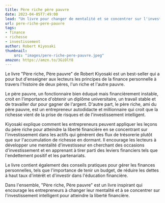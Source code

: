 ```yaml
---
title: Père riche père pauvre
date: 2023-04-05T7:49:00
lead: "Un livre pour changer de mentalité et se concentrer sur l'investissement intelligent pour atteindre la liberté financière"
url: pere-riche-pere-pauvre
tags: 
- finance
- richesse
- investissement
author: Robert Kiyosaki
thumbnail: 
    src: "images/pere-riche-pere-pauvre.jpeg"
amazon: https://amzn.to/3GiOlY8
---
```


Le livre "Père riche, Père pauvre" de Robert Kiyosaki est un best-seller qui a pour but d'enseigner aux lecteurs les principes de la finance personnelle à travers l'histoire de deux pères, l'un riche et l'autre pauvre.

Le père pauvre, un fonctionnaire bien éduqué mais financièrement instable, croit en l'importance d'obtenir un diplôme universitaire, un travail stable et de travailler dur pour gagner de l'argent. D'autre part, le père riche, ami du père pauvre, est un entrepreneur autodidacte et millionnaire qui croit que la richesse vient de la prise de risques et de l'investissement intelligent.

Kiyosaki explique comment les entrepreneurs peuvent appliquer les leçons du père riche pour atteindre la liberté financière en se concentrant sur l'investissement dans les actifs qui génèrent des flux de trésorerie plutôt que sur l'accumulation de richesse en dormant. Il encourage les lecteurs à développer une mentalité d'investisseur en cherchant des occasions d'investissement et en apprenant à tirer parti des leviers financiers tels que l'endettement positif et les partenariats.

Le livre contient également des conseils pratiques pour gérer les finances personnelles, tels que l'importance de tenir un budget, de réduire les dettes à haut taux d'intérêt et d'investir dans l'éducation financière.

Dans l'ensemble, "Père riche, Père pauvre" est un livre inspirant qui encourage les entrepreneurs à changer leur mentalité et à se concentrer sur l'investissement intelligent pour atteindre la liberté financière.